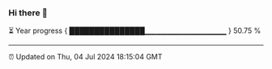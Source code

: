 ### Hi there 👋

⏳ Year progress { ███████████████▁▁▁▁▁▁▁▁▁▁▁▁▁▁▁ } 50.75 %

---

⏰ Updated on Thu, 04 Jul 2024 18:15:04 GMT

